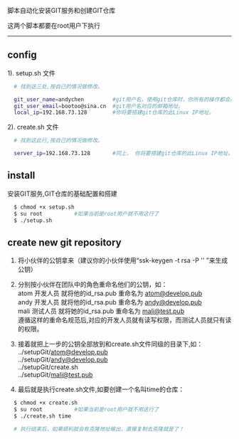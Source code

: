 脚本自动化安装GIT服务和创建GIT仓库

这两个脚本都要在root用户下执行

----------

## config
1). setup.sh 文件
```Bash
  # 找到这三处,按自己的情况做修改。

  git_user_name=andychen         #git用户名，使用git仓库时，你所有的操作都会用这个名字来记录。
  git_user_email=bootoo@sina.cn  #git用户名对应的邮箱地址。
  local_ip=192.168.73.128        #你将要搭建git仓库的此Linux IP地址。

```

2). create.sh 文件
```Bash
  # 找到这此行,按自己的情况做修改。

  server_ip=192.168.73.128       #同上， 你将要搭建git仓库的此Linux IP地址。

```

## install
安装GIT服务,GIT仓库的基础配置和搭建
```Bash
  $ chmod +x setup.sh
  $ su root          #如果当前是root用户就不用这行了
  $ ./setup.sh
```
## create new git repository
1. 将小伙伴的公钥拿来（建议你的小伙伴使用“ssk-keygen -t rsa -P '' ”来生成公钥）
2. 分别按小伙伴在团队中的角色重命名他们的公钥，如：       
   atom  开发人员   就将他的id_rsa.pub 重命名为 atom@develop.pub       
   andy  开发人员   就将他的id_rsa.pub 重命名为 andy@develop.pub        
   mali  测试人员   就将她的id_rsa.pub 重命名为 mali@test.pub        
   遵循这样的重命名规范后,对应的开发人员就有读写权限，而测试人员就只有读的权限。         

3. 接着就把上一步的公钥全部放到和create.sh文件同级的目录下,如：     
   ../setupGit/atom@develop.pub      
   ../setupGit/andy@develop.pub      
   ../setupGit/create.sh      
   ../setupGit/mali@test.pub       

4. 最后就是执行create.sh文件,如要创建一个名叫time的仓库：
```Bash
  $ chmod +x create.sh
  $ su root          #如果当前是root用户就不用这行了
  $ ./create.sh time

  # 执行结束后，如果顺利就会有克隆地址输出，直接复制去克隆就是了！
```
